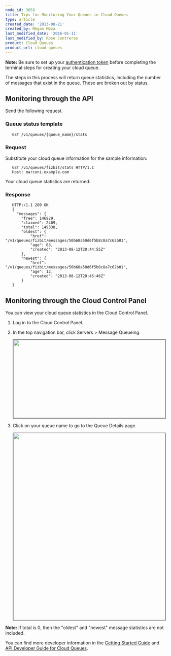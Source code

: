 ```yaml
---
node_id: 3658
title: Tips for Monitoring Your Queues in Cloud Queues
type: article
created_date: '2013-08-21'
created_by: Megan Meza
last_modified_date: '2016-01-11'
last_modified_by: Rose Contreras
product: Cloud Queues
product_url: cloud-queues
---
```


**Note:** Be sure to set up your [authentication token](/how-to/cloud-queues-curl-cookbook) before completing the terminal steps for creating your cloud queue.</p>

The steps in this process will return queue statistics, including the number of messages that exist in the queue. These are broken out by status.

## Monitoring through the API

Send the following request.

### Queue status template

       GET /v1/queues/{queue_name}/stats

### Request

Substitute your cloud queue information for the sample information:

       GET /v1/queues/fizbit/stats HTTP/1.1
       Host: marconi.example.com

Your cloud queue statistics are returned:

### Response

       HTTP:/1.1 200 OK
       {
         "messages": {
           "free": 146929,
           "claimed": 2409,
           "total": 149338,
           "oldest": {
               "href": "/v1/queues/fizbit/messages/50b68a50d6f5b8c8a7c62b01",
               "age": 63,
               "created": "2013-08-12T20:44:55Z"
           },
           "newest": {
               "href": "/v1/queues/fizbit/messages/50b68a50d6f5b8c8a7c62b01",
               "age": 12,
               "created": "2013-08-12T20:45:46Z"
           }
       }

## Monitoring through the Cloud Control Panel

You can view your cloud queue statistics in the Cloud Control Panel.

1. Log in to the Cloud Control Panel.

2. In the top navigation bar, click Servers > Message Queueing.

     <img src="https://8026b2e3760e2433679c-fffceaebb8c6ee053c935e8915a3fbe7.ssl.cf2.rackcdn.com/field/image/1560-3658-newimg.png" width="483" height="247" border="1" alt=""  />

3. Click on your queue name to go to the Queue Details page.

      <img src="https://8026b2e3760e2433679c-fffceaebb8c6ee053c935e8915a3fbe7.ssl.cf2.rackcdn.com/field/image/3658-tipsformonitoring-2_0.png" width="793" height="590" border="1" alt=""  />

**Note:** If total is 0, then the "oldest" and "newest" message statistics are not included.

You can find more developer information in the [Getting Started Guide](http://docs.rackspace.com/queues/api/v1.0/cq-gettingstarted/content/DB_Overview.html) and [API Developer Guide for Cloud Queues](http://docs.rackspace.com/queues/api/v1.0/cq-devguide/content/overview.html).
